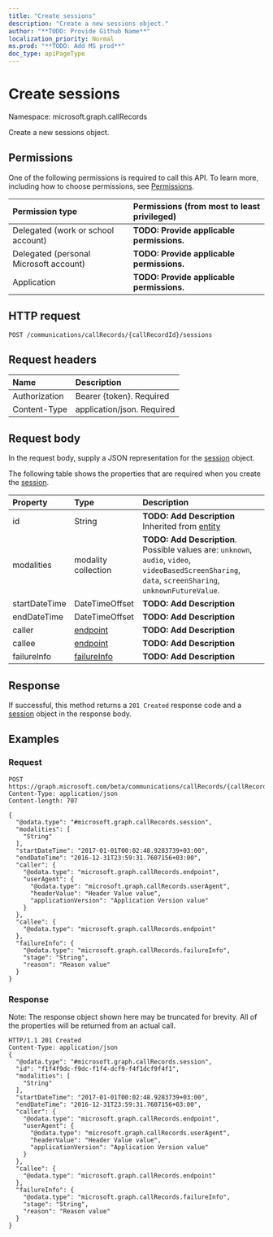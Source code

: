 ```yaml
---
title: "Create sessions"
description: "Create a new sessions object."
author: "**TODO: Provide Github Name**"
localization_priority: Normal
ms.prod: "**TODO: Add MS prod**"
doc_type: apiPageType
---
```


# Create sessions

Namespace: microsoft.graph.callRecords

Create a new sessions object.

## Permissions
One of the following permissions is required to call this API. To learn more, including how to choose permissions, see [Permissions](/concepts/permissions-reference.md).

|Permission type|Permissions (from most to least privileged)|
|:---|:---|
|Delegated (work or school account)|**TODO: Provide applicable permissions.**|
|Delegated (personal Microsoft account)|**TODO: Provide applicable permissions.**|
|Application|**TODO: Provide applicable permissions.**|

## HTTP request
<!-- {
  "blockType": "ignored"
}
-->
``` http
POST /communications/callRecords/{callRecordId}/sessions
```

## Request headers
|Name|Description|
|:---|:---|
|Authorization|Bearer {token}. Required|
|Content-Type|application/json. Required|

## Request body
In the request body, supply a JSON representation for the [session](../resources/callrecords-session.md) object.

The following table shows the properties that are required when you create the [session](../resources/callrecords-session.md).

|Property|Type|Description|
|:---|:---|:---|
|id|String|**TODO: Add Description** Inherited from [entity](../resources/callrecords-entity.md)|
|modalities|modality collection|**TODO: Add Description**. Possible values are: `unknown`, `audio`, `video`, `videoBasedScreenSharing`, `data`, `screenSharing`, `unknownFutureValue`.|
|startDateTime|DateTimeOffset|**TODO: Add Description**|
|endDateTime|DateTimeOffset|**TODO: Add Description**|
|caller|[endpoint](../resources/callrecords-endpoint.md)|**TODO: Add Description**|
|callee|[endpoint](../resources/callrecords-endpoint.md)|**TODO: Add Description**|
|failureInfo|[failureInfo](../resources/callrecords-failureinfo.md)|**TODO: Add Description**|



## Response
If successful, this method returns a `201 Created` response code and a [session](../resources/callrecords-session.md) object in the response body.

## Examples

### Request
<!-- {
  "blockType": "request",
  "name": "create_session_from_"
}
-->
``` http
POST https://graph.microsoft.com/beta/communications/callRecords/{callRecordId}/sessions
Content-Type: application/json
Content-length: 707

{
  "@odata.type": "#microsoft.graph.callRecords.session",
  "modalities": [
    "String"
  ],
  "startDateTime": "2017-01-01T00:02:48.9283739+03:00",
  "endDateTime": "2016-12-31T23:59:31.7607156+03:00",
  "caller": {
    "@odata.type": "microsoft.graph.callRecords.endpoint",
    "userAgent": {
      "@odata.type": "microsoft.graph.callRecords.userAgent",
      "headerValue": "Header Value value",
      "applicationVersion": "Application Version value"
    }
  },
  "callee": {
    "@odata.type": "microsoft.graph.callRecords.endpoint"
  },
  "failureInfo": {
    "@odata.type": "microsoft.graph.callRecords.failureInfo",
    "stage": "String",
    "reason": "Reason value"
  }
}
```

### Response
Note: The response object shown here may be truncated for brevity. All of the properties will be returned from an actual call.
<!-- {
  "blockType": "response",
  "truncated": true,
  "@odata.type": "microsoft.graph.callrecords.session"
}
-->
``` http
HTTP/1.1 201 Created
Content-Type: application/json
{
  "@odata.type": "#microsoft.graph.callRecords.session",
  "id": "f1f4f9dc-f9dc-f1f4-dcf9-f4f1dcf9f4f1",
  "modalities": [
    "String"
  ],
  "startDateTime": "2017-01-01T00:02:48.9283739+03:00",
  "endDateTime": "2016-12-31T23:59:31.7607156+03:00",
  "caller": {
    "@odata.type": "microsoft.graph.callRecords.endpoint",
    "userAgent": {
      "@odata.type": "microsoft.graph.callRecords.userAgent",
      "headerValue": "Header Value value",
      "applicationVersion": "Application Version value"
    }
  },
  "callee": {
    "@odata.type": "microsoft.graph.callRecords.endpoint"
  },
  "failureInfo": {
    "@odata.type": "microsoft.graph.callRecords.failureInfo",
    "stage": "String",
    "reason": "Reason value"
  }
}
```

